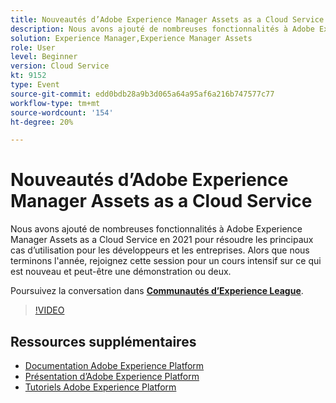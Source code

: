 ```yaml
---
title: Nouveautés d’Adobe Experience Manager Assets as a Cloud Service
description: Nous avons ajouté de nombreuses fonctionnalités à Adobe Experience Manager Assets as a Cloud Service en 2021 pour résoudre les principaux cas d’utilisation pour les développeurs et les entreprises. Alors que nous terminons l'année, rejoignez cette session pour un cours intensif sur ce qui est nouveau et peut-être une démonstration ou deux.
solution: Experience Manager,Experience Manager Assets
role: User
level: Beginner
version: Cloud Service
kt: 9152
type: Event
source-git-commit: edd0bdb28a9b3d065a64a95af6a216b747577c77
workflow-type: tm+mt
source-wordcount: '154'
ht-degree: 20%

---
```


# Nouveautés d’Adobe Experience Manager Assets as a Cloud Service

Nous avons ajouté de nombreuses fonctionnalités à Adobe Experience Manager Assets as a Cloud Service en 2021 pour résoudre les principaux cas d’utilisation pour les développeurs et les entreprises. Alors que nous terminons l&#39;année, rejoignez cette session pour un cours intensif sur ce qui est nouveau et peut-être une démonstration ou deux.

Poursuivez la conversation dans **[Communautés d’Experience League](https://adobe.ly/2XSAcg)**.

>[!VIDEO](https://video.tv.adobe.com/v/337574/?quality=12&learn=on&hidetitle=true)

## Ressources supplémentaires

- [Documentation Adobe Experience Platform](https://experienceleague.adobe.com/docs/experience-platform.html?lang=fr)
- [Présentation d’Adobe Experience Platform](https://experienceleague.adobe.com/docs/experience-platform/landing/home.html?lang=fr)
- [Tutoriels Adobe Experience Platform](https://experienceleague.adobe.com/docs/platform-learn/tutorials/overview.html?lang=fr)
